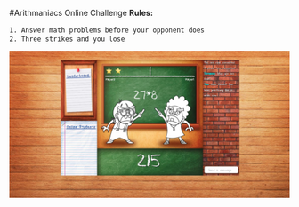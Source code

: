 #Arithmaniacs Online Challenge
**Rules:**
```
1. Answer math problems before your opponent does
2. Three strikes and you lose
```
![Alt text](/ss/ss_0.0.3_1.jpg?raw=true "In-Game")
